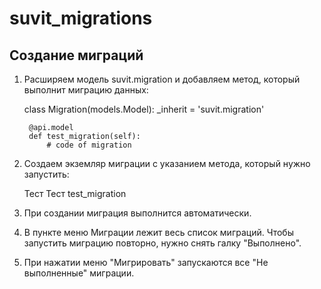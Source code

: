 ﻿suvit_migrations
===========

Создание миграций
-----------------------------------------

1. Расширяем модель suvit.migration и добавляем метод, который выполнит миграцию данных:

    class Migration(models.Model):
        _inherit = 'suvit.migration'

        @api.model
        def test_migration(self):
            # code of migration

2. Создаем экземляр миграции с указанием метода, который нужно запустить:

    <record model="suvit.migration" id="test_migration">
        <field name="name">Тест</field>
        <field name="description">Тест</field>
        <field name="method">test_migration</field>
    </record>

3. При создании миграция выполнится автоматически.

4. В пункте меню Миграции лежит весь список миграций. Чтобы запустить миграцию повторно, нужно снять галку "Выполнено".

5. При нажатии меню "Мигрировать" запускаются все "Не выполненные" миграции.
